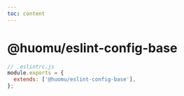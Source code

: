 ```yaml
---
toc: content
---
```


# @huomu/eslint-config-base

```js
// .eslintrc.js
module.exports = {
  extends: ['@huomu/eslint-config-base'],
};
```
